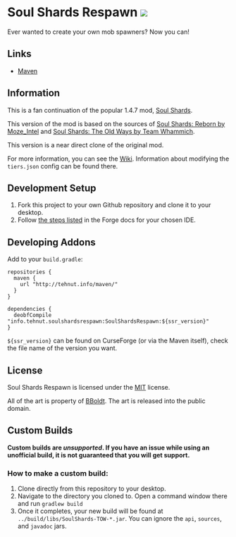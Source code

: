 # Soul Shards Respawn [![](http://cf.way2muchnoise.eu/full_soul-shards-respawn_downloads.svg)](https://minecraft.curseforge.com/projects/soul-shards-respawn)

Ever wanted to create your own mob spawners? Now you can!

## Links

* [Maven](http://tehnut.info/maven/info/tehnut/soulshardsrespawn/SoulShardsRespawn/)

## Information

This is a fan continuation of the popular 1.4.7 mod, [Soul Shards](http://www.minecraftforum.net/forums/mapping-and-modding/minecraft-mods/1285901-1-6-4-forgeirc-v1-0-18-soul-shards-v2-0-15-and#soulshards).

This version of the mod is based on the sources of [Soul Shards: Reborn by Moze_Intel](http://www.minecraftforum.net/forums/mapping-and-modding/minecraft-mods/wip-mods/1445947-1-7-10-soul-shards-reborn-original-soul-shards) and [Soul Shards: The Old Ways by Team Whammich](http://www.minecraftforum.net/forums/mapping-and-modding/minecraft-mods/2329877-soul-shards-the-old-ways-rc9-update).

This version is a near direct clone of the original mod.

For more information, you can see the [Wiki](https://github.com/TehNut/Soul-Shards-Respawn/wiki). Information about modifying the `tiers.json` config can be found there.

## Development Setup

1. Fork this project to your own Github repository and clone it to your desktop.
2. Follow [the steps listed](http://mcforge.readthedocs.io/en/latest/gettingstarted/#from-zero-to-modding) in the Forge docs for your chosen IDE.

## Developing Addons

Add to your `build.gradle`:

    repositories {
      maven {
        url "http://tehnut.info/maven/"
      }
    }
    
    dependencies {
      deobfCompile "info.tehnut.soulshardsrespawn:SoulShardsRespawn:${ssr_version}"
    }
`${ssr_version}` can be found on CurseForge (or via the Maven itself), check the file name of the version you want.

## License

Soul Shards Respawn is licensed under the [MIT](https://tldrlegal.com/license/mit-license) license.

All of the art is property of [BBoldt](https://github.com/BBoldt/). The art is released into the public domain.

## Custom Builds
   
**Custom builds are *unsupported*. If you have an issue while using an unofficial build, it is not guaranteed that you will get support.**
   
### How to make a custom build:
   
1. Clone directly from this repository to your desktop.
2. Navigate to the directory you cloned to. Open a command window there and run `gradlew build`
3. Once it completes, your new build will be found at `../build/libs/SoulShards-TOW-*.jar`. You can ignore the `api`, `sources`, and `javadoc` jars.